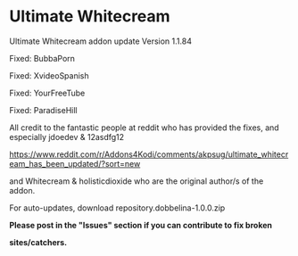 # Ultimate Whitecream
Ultimate Whitecream addon update	Version 1.1.84

Fixed: BubbaPorn

Fixed: XvideoSpanish

Fixed: YourFreeTube

Fixed: ParadiseHill


All credit to the fantastic people at reddit who has provided the fixes, and especially jdoedev & 12asdfg12

https://www.reddit.com/r/Addons4Kodi/comments/akpsug/ultimate_whitecream_has_been_updated/?sort=new

and Whitecream & holisticdioxide who are the original author/s of the addon.

For auto-updates, download repository.dobbelina-1.0.0.zip

**Please post in the "Issues" section if you can contribute to fix broken**

**sites/catchers.**
